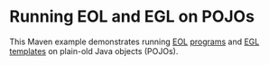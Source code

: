# Running EOL and EGL on POJOs

This Maven example demonstrates running [EOL](https://eclipse.org/epsilon/doc/eol) [programs](src/main/java/org/eclipse/epsilon/examples/pojos/EOLExample.java) and [EGL](https://eclipse.org/epsilon/doc/egl) [templates](src/main/java/org/eclipse/epsilon/examples/pojos/EGLExample.java) on plain-old Java objects (POJOs).